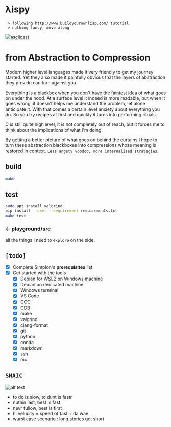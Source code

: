 # **&#955;ispy**
```
 > following http://www.buildyourownlisp.com/ tutorial
 > nothing fancy, move along
```
[![asciicast](https://asciinema.org/a/xUzkxNCyVGNhiKQoIAZdmF4Ms.png)](https://asciinema.org/a/xUzkxNCyVGNhiKQoIAZdmF4Ms?speed=2&theme=tango&size=medium&autoplay=1)

# from Abstraction to Compression
Modern higher level languages made it very friendly to get my journey started. Yet they also made it painfully obvious that the layers of abstraction they provide can turn against you. 

Everything is a blackbox when you don't have the faintest idea of what goes on under the hood. At a surface level it indeed is more readable, but when it goes wrong, it doesn't helps me understand the problem, let alone anticipate it.
With that comes a certain level anxiety about everything you do. So you try recipes at first and quickly it turns into performing rituals. 

C is still quite high level, it is not completely out of reach, but it forces me to think about the implications of what I'm doing.

By getting a better picture of what goes on behind the curtains I hope to turn these abstraction blackboxes into compressions whose meaning is restored in context. `Less angsty voodoo, more internalized strategies`.

## build
```bash
make
```

## test
```bash
sudo apt install valgrind
pip install --user --requirement requirements.txt
make test
```
### ← playground/src
all the things I need to `explore` on the side.


## `[todo]`
- [x] Complete Simplon's **prerequisites** list
- [x] Get started with the tools
    + [x] Debian for WSL2 on Windows machine
    + [x] Debian on dedicated machine
    + [x] Windows terminal
    + [x] VS Code
    + [x] GCC
    + [x] GDB
    + [x] make
    + [x] valgrind
    + [x] clang-format
    + [x] git
    + [x] python
    + [x] conda
    + [x] markdown
    + [x] ssh
    + [x] mc

## `SNAIC`
![alt text][nvrstap]
- to do iz slow, to dunt is fastr
- nuthin last, best is fast  
- nevr fullow, best is first
- hi velucity = speed of fast + da wae
- wurst case scenario : long stories get short


[nvrstap]: https://img.shields.io/static/v1?label=NEVR%20STAP&message=OLWIZ%20FASTR&color=ff69b4&style=for-the-badge "SNAIC --halp"